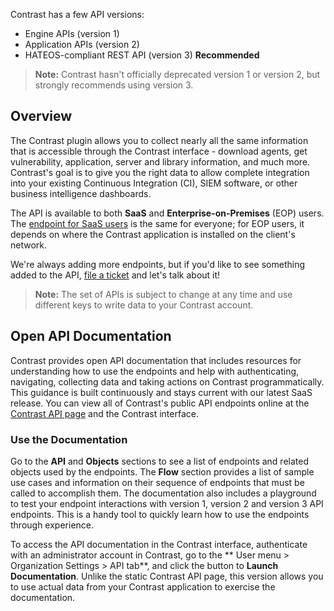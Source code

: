 <!--
title: "Introduction To The Contrast REST API"
description: "Overview of the REST API"
tags: "Intro Open REST API v1 v2 v3 webhook"
-->

Contrast has a few API versions:
* Engine APIs (version 1) 
* Application APIs (version 2) 
* HATEOS-compliant REST API (version 3) **Recommended**

>**Note:** Contrast hasn't officially deprecated version 1 or version 2, but strongly recommends using version 3.

## Overview

The Contrast plugin allows you to collect nearly all the same information that is accessible through the Contrast interface - download agents, get vulnerability, application, server and library information, and much more. Contrast's goal is to give you the right data to allow complete integration into your existing Continuous Integration (CI), SIEM software, or other business intelligence dashboards.

The API is available to both **SaaS** and **Enterprise-on-Premises** (EOP) users. The [endpoint for SaaS users](https://app.contrastsecurity.com/Contrast/api) is the same for everyone; for EOP users, it depends on where the Contrast application is installed on the client's network.

We're always adding more endpoints, but if you'd like to see something added to the API, [file a ticket](https://support.contrastsecurity.com/tickets/new) and let's talk about it! 

>**Note:** The set of APIs is subject to change at any time and use different keys to write data to your Contrast account.

## Open API Documentation

Contrast provides open API documentation that includes resources for understanding how to use the endpoints and help with authenticating, navigating, collecting data and taking actions on Contrast programmatically. This guidance is built continuously and stays current with our latest SaaS release. You can view all of Contrast's public API endpoints online at the [Contrast API page](https://api.contrastsecurity.com/) and the Contrast interface.

### Use the Documentation

Go to the **API** and **Objects** sections to see a list of endpoints and related objects used by the endpoints. The **Flow** section provides a list of sample use cases and information on their sequence of endpoints that must be called to accomplish them. The documentation also includes a playground to test your endpoint interactions with version 1, version 2 and version 3 API endpoints. This is a handy tool to quickly learn how to use the endpoints through experience. 

To access the API documentation in the Contrast interface, authenticate with an administrator account in Contrast, go to the ** User menu > Organization Settings > API tab**, and click the button to **Launch Documentation**. Unlike the static Contrast API page, this version allows you to use actual data from your Contrast application to exercise the documentation. 





